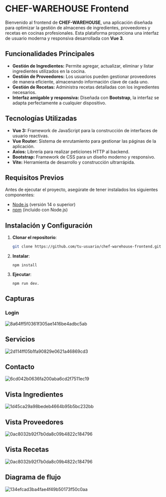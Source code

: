 # CHEF-WAREHOUSE Frontend

Bienvenido al frontend de **CHEF-WAREHOUSE**, una aplicación diseñada para optimizar la gestión de almacenes de ingredientes, proveedores y recetas en cocinas profesionales. Esta plataforma proporciona una interfaz de usuario moderna y responsiva desarrollada con **Vue 3**.

## Funcionalidades Principales

- **Gestión de Ingredientes:** Permite agregar, actualizar, eliminar y listar ingredientes utilizados en la cocina.
- **Gestión de Proveedores:** Los usuarios pueden gestionar proveedores de manera eficiente, almacenando información clave de cada uno.
- **Gestión de Recetas:** Administra recetas detalladas con los ingredientes necesarios.
- **Interfaz amigable y responsiva:** Diseñada con **Bootstrap**, la interfaz se adapta perfectamente a cualquier dispositivo.

## Tecnologías Utilizadas

- **Vue 3:** Framework de JavaScript para la construcción de interfaces de usuario reactivas.
- **Vue Router:** Sistema de enrutamiento para gestionar las páginas de la aplicación.
- **Axios:** Librería para realizar peticiones HTTP al backend.
- **Bootstrap:** Framework de CSS para un diseño moderno y responsivo.
- **Vite:** Herramienta de desarrollo y construcción ultrarrápida.

## Requisitos Previos

Antes de ejecutar el proyecto, asegúrate de tener instalados los siguientes componentes:

- [Node.js](https://nodejs.org/en/) (versión 14 o superior)
- [npm](https://www.npmjs.com/get-npm) (incluido con Node.js)

## Instalación y Configuración

1. **Clonar el repositorio**: 

   ```bash
   git clone https://github.com/tu-usuario/chef-warehouse-frontend.git

2. **Instalar**: 

   ```usa
   npm install
3. **Ejecutar**: 
   ```usa
   npm run dev.
## Capturas 
### Login
![8a64ff5f0361f305ae1416be4adbc5ab](https://github.com/user-attachments/assets/8cf4a88b-b6f1-410d-9139-a21b1235c218)
## Servicios
![2d114ff05b1fa90829e0621a46869cd3](https://github.com/user-attachments/assets/b140abc6-3284-4487-99df-a6a05a46e9e1)

## Contacto
![6cd042b0636fa200aba6cd2f7511ec19](https://github.com/user-attachments/assets/f06eb59e-3861-4df4-b198-caf09f73c9cf)

## Vista Ingredientes
![1d45ca29a98bedeb4664b95b5bc232bb](https://github.com/user-attachments/assets/2bbb63fa-c7e8-4b82-9a6c-1fd6fc313781)

## Vista Proveedores
![0ac8032b92f7b0da8c09b4822c184796](https://github.com/user-attachments/assets/a517a9fa-9a48-4f8f-a985-9017476f7bfc)

## Vista Recetas
![0ac8032b92f7b0da8c09b4822c184796](https://github.com/user-attachments/assets/9bfc3422-5d4d-4fb5-b883-9455279152a6)
## Diagrama de flujo
![134efcad3ba4fae4f49b50173f50c0aa](https://github.com/user-attachments/assets/94d96f55-b459-42ee-bf1b-b145376473e6)

